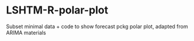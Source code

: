 # LSHTM-R-polar-plot
Subset minimal data + code to show forecast pckg polar plot, adapted from ARIMA materials
